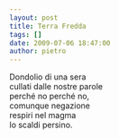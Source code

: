 ```yaml
---
layout: post
title: Terra Fredda
tags: []
date: 2009-07-06 18:47:00
author: pietro
---
```

Dondolio di una sera<br/>cullati dalle nostre parole<br/>perché no perché no,<br/>comunque negazione<br/>respiri nel magma<br/>lo scaldi persino.
